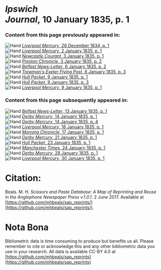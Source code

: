# *Ipswich Journal*, 10 January 1835, p. 1  
  
### Content from this page previously appeared in:  
![Hand](http://scissorsandpaste.net/wp-content/uploads/2017/06/smallhandpointer.png) [*Liverpool Mercury*, 26 December 1834, p. 1](https://mhbeals.github.io/sap_html/Liverpool-Mercury/Liverpool-Mercury-26-December-1834-p-1)  
![Hand](http://scissorsandpaste.net/wp-content/uploads/2017/06/smallhandpointer.png) [*Liverpool Mercury*, 2 January 1835, p. 1](https://mhbeals.github.io/sap_html/Liverpool-Mercury/Liverpool-Mercury-2-January-1835-p-1)  
![Hand](http://scissorsandpaste.net/wp-content/uploads/2017/06/smallhandpointer.png) [*Newcastle Courant*, 3 January 1835, p. 1](https://mhbeals.github.io/sap_html/Newcastle-Courant/Newcastle-Courant-3-January-1835-p-1)  
![Hand](http://scissorsandpaste.net/wp-content/uploads/2017/06/smallhandpointer.png) [*Preston Chronicle*, 3 January 1835, p. 2](https://mhbeals.github.io/sap_html/Preston-Chronicle/Preston-Chronicle-3-January-1835-p-2)  
![Hand](http://scissorsandpaste.net/wp-content/uploads/2017/06/smallhandpointer.png) [*Belfast News-Letter*, 6 January 1835, p. 2](https://mhbeals.github.io/sap_html/Belfast-News-Letter/Belfast-News-Letter-6-January-1835-p-2)  
![Hand](http://scissorsandpaste.net/wp-content/uploads/2017/06/smallhandpointer.png) [*Trewman's Exeter Flying Post*, 8 January 1835, p. 3](https://mhbeals.github.io/sap_html/Trewman's-Exeter-Flying-Post/Trewman's-Exeter-Flying-Post-8-January-1835-p-3)  
![Hand](http://scissorsandpaste.net/wp-content/uploads/2017/06/smallhandpointer.png) [*Hull Packet*, 9 January 1835, p. 1](https://mhbeals.github.io/sap_html/Hull-Packet/Hull-Packet-9-January-1835-p-1)  
![Hand](http://scissorsandpaste.net/wp-content/uploads/2017/06/smallhandpointer.png) [*Hull Packet*, 9 January 1835, p. 3](https://mhbeals.github.io/sap_html/Hull-Packet/Hull-Packet-9-January-1835-p-3)  
![Hand](http://scissorsandpaste.net/wp-content/uploads/2017/06/smallhandpointer.png) [*Liverpool Mercury*, 9 January 1835, p. 1](https://mhbeals.github.io/sap_html/Liverpool-Mercury/Liverpool-Mercury-9-January-1835-p-1)  
  
### Content from this page subsequently appeared in:  
![Hand](http://scissorsandpaste.net/wp-content/uploads/2017/06/smallhandpointer.png) [*Belfast News-Letter*, 13 January 1835, p. 1](https://mhbeals.github.io/sap_html/Belfast-News-Letter/Belfast-News-Letter-13-January-1835-p-1)  
![Hand](http://scissorsandpaste.net/wp-content/uploads/2017/06/smallhandpointer.png) [*Derby Mercury*, 14 January 1835, p. 1](https://mhbeals.github.io/sap_html/Derby-Mercury/Derby-Mercury-14-January-1835-p-1)  
![Hand](http://scissorsandpaste.net/wp-content/uploads/2017/06/smallhandpointer.png) [*Derby Mercury*, 14 January 1835, p. 4](https://mhbeals.github.io/sap_html/Derby-Mercury/Derby-Mercury-14-January-1835-p-4)  
![Hand](http://scissorsandpaste.net/wp-content/uploads/2017/06/smallhandpointer.png) [*Liverpool Mercury*, 16 January 1835, p. 1](https://mhbeals.github.io/sap_html/Liverpool-Mercury/Liverpool-Mercury-16-January-1835-p-1)  
![Hand](http://scissorsandpaste.net/wp-content/uploads/2017/06/smallhandpointer.png) [*Morning Chronicle*, 17 January 1835, p. 1](https://mhbeals.github.io/sap_html/Morning-Chronicle/Morning-Chronicle-17-January-1835-p-1)  
![Hand](http://scissorsandpaste.net/wp-content/uploads/2017/06/smallhandpointer.png) [*Derby Mercury*, 21 January 1835, p. 1](https://mhbeals.github.io/sap_html/Derby-Mercury/Derby-Mercury-21-January-1835-p-1)  
![Hand](http://scissorsandpaste.net/wp-content/uploads/2017/06/smallhandpointer.png) [*Hull Packet*, 23 January 1835, p. 1](https://mhbeals.github.io/sap_html/Hull-Packet/Hull-Packet-23-January-1835-p-1)  
![Hand](http://scissorsandpaste.net/wp-content/uploads/2017/06/smallhandpointer.png) [*Manchester Times*, 24 January 1835, p. 1](https://mhbeals.github.io/sap_html/Manchester-Times/Manchester-Times-24-January-1835-p-1)  
![Hand](http://scissorsandpaste.net/wp-content/uploads/2017/06/smallhandpointer.png) [*Derby Mercury*, 28 January 1835, p. 1](https://mhbeals.github.io/sap_html/Derby-Mercury/Derby-Mercury-28-January-1835-p-1)  
![Hand](http://scissorsandpaste.net/wp-content/uploads/2017/06/smallhandpointer.png) [*Liverpool Mercury*, 30 January 1835, p. 1](https://mhbeals.github.io/sap_html/Liverpool-Mercury/Liverpool-Mercury-30-January-1835-p-1)  


# Citation: 

Beals. M. H. *Scissors and Paste Database: A Map of Reprinting and Reuse in the Anglophone Newspaper Press v.1.0.1.* 2 June 2017. Available at [https://github.com/mhbeals/sap_reprints/](https://github.com/mhbeals/sap_reprints/). 

# Nota Bona

Bibliometric data is time consuming to produce but benefits us all. Please remember to cite or acknowledge this and any other bibliometric data you use in your research. All data is available CC-BY 4.0 at [https://github.com/mhbeals/sap_reprints](https://github.com/mhbeals/sap_reprints)